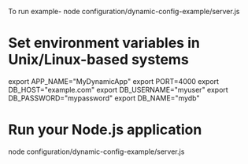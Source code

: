To run example-
node configuration/dynamic-config-example/server.js

# Set environment variables in Unix/Linux-based systems

export APP_NAME="MyDynamicApp"
export PORT=4000
export DB_HOST="example.com"
export DB_USERNAME="myuser"
export DB_PASSWORD="mypassword"
export DB_NAME="mydb"

# Run your Node.js application

node configuration/dynamic-config-example/server.js
